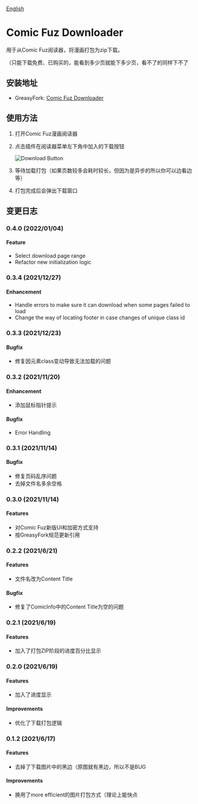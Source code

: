 [English](./README_en.md)

# Comic Fuz Downloader

用于从Comic Fuz阅读器，将漫画打包为zip下载。

（只能下载免费、已购买的，能看到多少页就能下多少页，看不了的同样下不了

## 安装地址

- GreasyFork: [Comic Fuz Downloader](https://greasyfork.org/scripts/428281)

## 使用方法

1. 打开Comic Fuz漫画阅读器

2. 点击插件在阅读器菜单左下角中加入的下载按钮

    ![Download Button](https://circleliu.github.io/Comic-Fuz-Downloader/imgs/download.png)

3. 等待加载打包（如果页数较多会耗时较长，但因为是异步的所以你可以边看边等）

4. 打包完成后会弹出下载窗口



## 变更日志

### 0.4.0 (2022/01/04)

#### Feature

- Select download page range
- Refactor new initialization logic

### 0.3.4 (2021/12/27)
#### Enhancement
 - Handle errors to make sure it can download when some pages failed to load
 - Change the way of locating footer in case changes of unique class id

### 0.3.3 (2021/12/23)
#### Bugfix
 - 修复因元素class变动导致无法加载的问题

### 0.3.2 (2021/11/20)
#### Enhancement
 - 添加鼠标指针提示
#### Bugfix
 - Error Handling

### 0.3.1 (2021/11/14)

#### Bugfix

- 修复页码乱序问题
- 去掉文件名多余空格

### 0.3.0 (2021/11/14)

#### Features

- 对Comic Fuz新版UI和加密方式支持
- 按GreasyFork规范更新引用

### 0.2.2 (2021/6/21)

#### Features

- 文件名改为Content Title

#### Bugfix

- 修复了ComicInfo中的Content Title为空的问题



### 0.2.1 (2021/6/19)

#### Features

- 加入了打包ZIP阶段的进度百分比显示



### 0.2.0 (2021/6/19)

#### Features

- 加入了进度显示

#### Improvements

- 优化了下载打包逻辑



### 0.1.2 (2021/6/17)

#### Features

- 去掉了下载图片中的黑边（原图就有黑边，所以不是BUG

#### Improvements

- 换用了more efficient的图片打包方式（理论上能快点

